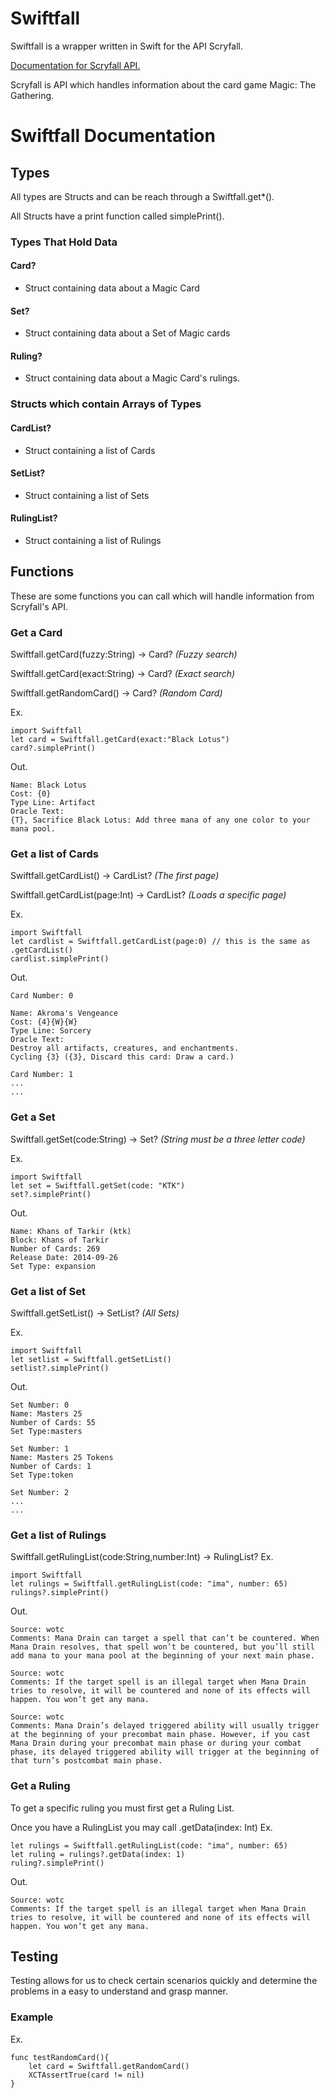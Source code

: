 # Swiftfall
Swiftfall is a wrapper written in Swift for the API Scryfall.

[Documentation for Scryfall API.](https://scryfall.com/docs/api)

Scryfall is API which handles information about the card game Magic: The Gathering. 

# Swiftfall Documentation
## Types
All types are Structs and can be reach through a Swiftfall.get*(). 

All Structs have a print function called simplePrint().

### Types That Hold Data
#### Card? 
 * Struct containing data about a Magic Card
#### Set? 
 * Struct containing data about a Set of Magic cards
#### Ruling?
 * Struct containing data about a Magic Card's rulings. 
### Structs which contain Arrays of Types 
#### CardList? 
 * Struct containing a list of Cards
#### SetList? 
 * Struct containing a list of Sets
#### RulingList?
 * Struct containing a list of Rulings
## Functions
These are some functions you can call which will handle information from Scryfall's API. 

### Get a Card
Swiftfall.getCard(fuzzy:String) -> Card? _(Fuzzy search)_

Swiftfall.getCard(exact:String) -> Card? _(Exact search)_

Swiftfall.getRandomCard() -> Card? _(Random Card)_

Ex.
``` 
import Swiftfall
let card = Swiftfall.getCard(exact:"Black Lotus")
card?.simplePrint()
```
Out.
```
Name: Black Lotus
Cost: {0}
Type Line: Artifact
Oracle Text:
{T}, Sacrifice Black Lotus: Add three mana of any one color to your mana pool.
```
### Get a list of Cards
Swiftfall.getCardList() -> CardList? _(The first page)_

Swiftfall.getCardList(page:Int) -> CardList? _(Loads a specific page)_

Ex. 
```
import Swiftfall
let cardlist = Swiftfall.getCardList(page:0) // this is the same as .getCardList()
cardlist.simplePrint()
```
Out.
```
Card Number: 0

Name: Akroma's Vengeance
Cost: {4}{W}{W}
Type Line: Sorcery
Oracle Text:
Destroy all artifacts, creatures, and enchantments.
Cycling {3} ({3}, Discard this card: Draw a card.)

Card Number: 1
...
...
```

### Get a Set
Swiftfall.getSet(code:String) -> Set? _(String must be a three letter code)_

Ex.
```
import Swiftfall
let set = Swiftfall.getSet(code: "KTK")
set?.simplePrint()
```
Out.
```
Name: Khans of Tarkir (ktk)
Block: Khans of Tarkir
Number of Cards: 269
Release Date: 2014-09-26
Set Type: expansion
```
### Get a list of Set
Swiftfall.getSetList() -> SetList? _(All Sets)_

Ex.
```
import Swiftfall
let setlist = Swiftfall.getSetList()
setlist?.simplePrint()
```
Out.
```
Set Number: 0
Name: Masters 25
Number of Cards: 55
Set Type:masters

Set Number: 1
Name: Masters 25 Tokens
Number of Cards: 1
Set Type:token

Set Number: 2
...
...
```
### Get a list of Rulings
Swiftfall.getRulingList(code:String,number:Int) -> RulingList?
Ex.
``` 
import Swiftfall
let rulings = Swiftfall.getRulingList(code: "ima", number: 65)
rulings?.simplePrint()
```
Out. 
```
Source: wotc
Comments: Mana Drain can target a spell that can’t be countered. When Mana Drain resolves, that spell won’t be countered, but you’ll still add mana to your mana pool at the beginning of your next main phase.

Source: wotc
Comments: If the target spell is an illegal target when Mana Drain tries to resolve, it will be countered and none of its effects will happen. You won’t get any mana.

Source: wotc
Comments: Mana Drain’s delayed triggered ability will usually trigger at the beginning of your precombat main phase. However, if you cast Mana Drain during your precombat main phase or during your combat phase, its delayed triggered ability will trigger at the beginning of that turn’s postcombat main phase.
```

### Get a Ruling
To get a specific ruling you must first get a Ruling List. 

Once you have a RulingList you may call .getData(index: Int)
Ex. 
```
let rulings = Swiftfall.getRulingList(code: "ima", number: 65)
let ruling = rulings?.getData(index: 1)
ruling?.simplePrint()
```
Out. 
```
Source: wotc
Comments: If the target spell is an illegal target when Mana Drain tries to resolve, it will be countered and none of its effects will happen. You won’t get any mana.
```
## Testing 

Testing allows for us to check certain scenarios quickly and determine the problems in a easy to understand and grasp manner. 

### Example
Ex. 
```
func testRandomCard(){
    let card = Swiftfall.getRandomCard()
    XCTAssertTrue(card != nil)
}
```
